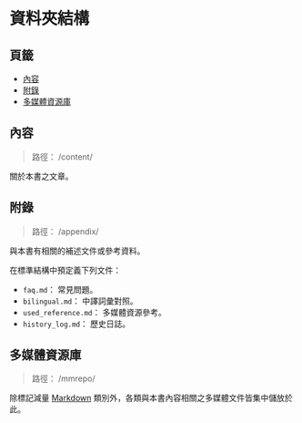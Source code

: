 資料夾結構
=======


## 頁籤


* [內容](#內容)
* [附錄](#附錄)
* [多媒體資源庫](#多媒體資源庫)



## 內容


> 路徑： /content/


關於本書之文章。



## 附錄


> 路徑： /appendix/


與本書有相關的補述文件或參考資料。


在標準結構中預定義下列文件：

  * `faq.md`： 常見問題。
  * `bilingual.md`： 中譯詞彙對照。
  * `used_reference.md`： 多媒體資源參考。
  * `history_log.md`： 歷史日誌。



## 多媒體資源庫


> 路徑： /mmrepo/


除標記減量 [Markdown](/appendix/bilingual.md#標記減量)
類別外，各類與本書內容相關之多媒體文件皆集中儲放於此。

